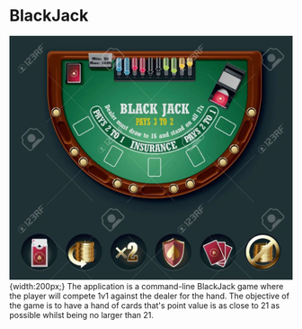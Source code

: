 # BlackJack

![Alt text](assets/table.webp?raw=true "Title") {width:200px;}
The application is a command-line BlackJack game where the player will compete 1v1 against the dealer for the hand.
The objective of the game is to have a hand of cards that's point value is as close to 21 as possible whilst being
no larger than 21.
